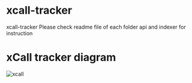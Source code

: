 # xcall-tracker
xcall-tracker
Please check readme file of each folder api and indexer for instruction
# xCall tracker diagram
![xcall](https://github.com/heirland/xcall-tracker/assets/116485607/40b3db3e-2d6f-40d3-be28-5a58e8f39b0e)
